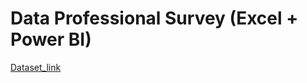 # Data Professional Survey (Excel + Power BI)
[Dataset_link](https://github.com/AlexTheAnalyst/Power-BI/blob/main/Power%20BI%20-%20Final%20Project.xlsx?raw=true)
